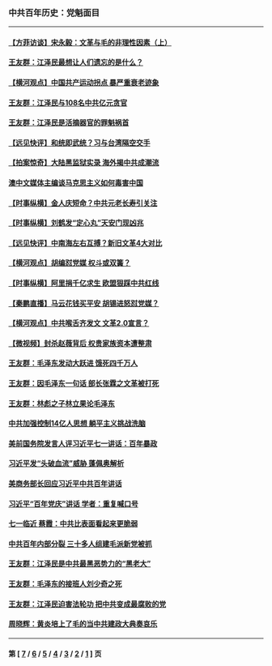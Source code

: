 ### 中共百年历史：党魁面目
---
#### [【方菲访谈】宋永毅：文革与毛的非理性因素（上）](../../pages/nf1176107/n13469956.md?02180430) 
#### [王友群：江泽民最想让人们遗忘的是什么？](../../pages/nf1176107/n13408949.md?02180430) 
#### [【横河观点】中国共产运动拐点 暴严重衰老迹象](../../pages/nf1176107/n13388333.md?02180430) 
#### [王友群：江泽民与108名中共亿元贪官](../../pages/nf1176107/n13352358.md?02180430) 
#### [王友群：江泽民是活摘器官的罪魁祸首](../../pages/nf1176107/n13336903.md?02180430) 
#### [【远见快评】和统即武统？习与台湾隔空交手](../../pages/nf1176107/n13297739.md?02180430) 
#### [【拍案惊奇】大陆黑监狱实录 海外揭中共成潮流](../../pages/nf1176107/n13288853.md?02180430) 
#### [澳中文媒体主编谈马克思主义如何毒害中国](../../pages/nf1176107/n13257387.md?02180430) 
#### [【时事纵横】金人庆短命？中共元老长寿引关注](../../pages/nf1176107/n13217934.md?02180430) 
#### [【时事纵横】刘鹤发“定心丸”天安门现凶兆](../../pages/nf1176107/n13215416.md?02180430) 
#### [【远见快评】中南海左右互搏？新旧文革4大对比](../../pages/nf1176107/n13214745.md?02180430) 
#### [【横河观点】胡编怼党媒 权斗或双簧？](../../pages/nf1176107/n13210864.md?02180430) 
#### [【时事纵横】阿里捐千亿求生 欧盟狠踩中共红线](../../pages/nf1176107/n13206431.md?02180430) 
#### [【秦鹏直播】马云花钱买平安 胡锡进怒怼党媒？](../../pages/nf1176107/n13206392.md?02180430) 
#### [【横河观点】中共喉舌齐发文 文革2.0宣言？](../../pages/nf1176107/n13201248.md?02180430) 
#### [【微视频】封杀赵薇背后 权贵家族资本遭整肃](../../pages/nf1176107/n13197798.md?02180430) 
#### [王友群：毛泽东发动大跃进 饿死四千万人](../../pages/nf1176107/n13177158.md?02180430) 
#### [王友群：因毛泽东一句话 部长张霖之文革被打死](../../pages/nf1176107/n13161711.md?02180430) 
#### [王友群：林彪之子林立果论毛泽东](../../pages/nf1176107/n13128622.md?02180430) 
#### [中共加强控制14亿人思想 躺平主义挑战洗脑](../../pages/nf1176107/n13094299.md?02180430) 
#### [美前国务院发言人评习近平七一讲话：百年暴政](../../pages/nf1176107/n13066986.md?02180430) 
#### [习近平发“头破血流”威胁 蓬佩奥解析](../../pages/nf1176107/n13063604.md?02180430) 
#### [美商务部长回应习近平中共百年讲话](../../pages/nf1176107/n13062903.md?02180430) 
#### [习近平“百年党庆”讲话 学者：重复喊口号](../../pages/nf1176107/n13061411.md?02180430) 
#### [七一临近 蔡霞：中共比表面看起来更脆弱](../../pages/nf1176107/n13056418.md?02180430) 
#### [中共百年内部分裂 三十多人组建毛派新党被抓](../../pages/nf1176107/n13044023.md?02180430) 
#### [王友群：江泽民是中共最黑恶势力的“黑老大”](../../pages/nf1176107/n13022180.md?02180430) 
#### [王友群：毛泽东的接班人刘少奇之死](../../pages/nf1176107/n12991772.md?02180430) 
#### [王友群：江泽民迫害法轮功 把中共变成最腐败的党](../../pages/nf1176107/n12947347.md?02180430) 
#### [周晓辉：黄炎培上了毛的当中共建政大典奏哀乐](../../pages/nf1176107/n12942780.md?02180430) 

---
#### 第 [ [7](./7.md?02180430) / [6](./6.md?02180430) / [5](./5.md?02180430) / [4](./4.md?02180430) / [3](./3.md?02180430) / [2](./2.md?02180430) / [1](./1.md?02180430) ] 页
